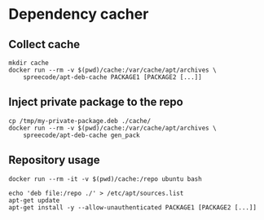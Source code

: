 # Dependency cacher

## Collect cache

    mkdir cache
    docker run --rm -v $(pwd)/cache:/var/cache/apt/archives \
        spreecode/apt-deb-cache PACKAGE1 [PACKAGE2 [...]]

## Inject private package to the repo

    cp /tmp/my-private-package.deb ./cache/
    docker run --rm -v $(pwd)/cache:/var/cache/apt/archives \
        spreecode/apt-deb-cache gen_pack

## Repository usage

    docker run --rm -it -v $(pwd)/cache:/repo ubuntu bash

    echo 'deb file:/repo ./' > /etc/apt/sources.list
    apt-get update
    apt-get install -y --allow-unauthenticated PACKAGE1 [PACKAGE2 [...]]
